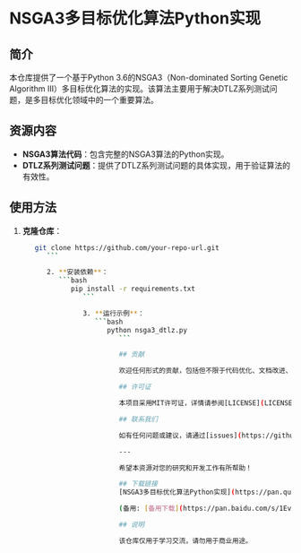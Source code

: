 # NSGA3多目标优化算法Python实现

## 简介

本仓库提供了一个基于Python 3.6的NSGA3（Non-dominated Sorting Genetic Algorithm III）多目标优化算法的实现。该算法主要用于解决DTLZ系列测试问题，是多目标优化领域中的一个重要算法。

## 资源内容

- **NSGA3算法代码**：包含完整的NSGA3算法的Python实现。
- **DTLZ系列测试问题**：提供了DTLZ系列测试问题的具体实现，用于验证算法的有效性。

## 使用方法

1. **克隆仓库**：
   ```bash
      git clone https://github.com/your-repo-url.git
         ```

         2. **安装依赖**：
            ```bash
               pip install -r requirements.txt
                  ```

                  3. **运行示例**：
                     ```bash
                        python nsga3_dtlz.py
                           ```

                           ## 贡献

                           欢迎任何形式的贡献，包括但不限于代码优化、文档改进、新功能添加等。请通过提交Issue或Pull Request来参与贡献。

                           ## 许可证

                           本项目采用MIT许可证，详情请参阅[LICENSE](LICENSE)文件。

                           ## 联系我们

                           如有任何问题或建议，请通过[issues](https://github.com/your-repo-url/issues)页面联系我们。

                           ---

                           希望本资源对您的研究和开发工作有所帮助！

                           ## 下载链接
                           [NSGA3多目标优化算法Python实现](https://pan.quark.cn/s/240591522d77) 

                           (备用: [备用下载](https://pan.baidu.com/s/1EvFnSnXn2nRMffV5zaNtXQ?pwd=1234))

                           ## 说明

                           该仓库仅用于学习交流，请勿用于商业用途。

